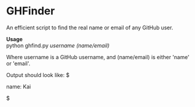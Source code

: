 # GHFinder
An efficient script to find the real name or email of any GitHub user.

**Usage**<br/>
python ghfind.py *username* *(name/email)*

Where username is a GitHub username, and (name/email) is either 'name' or 'email'.

Output should look like:
$

name: Kai

$
